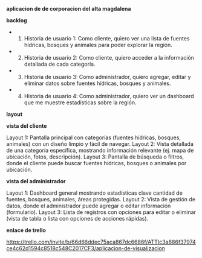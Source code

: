 **aplicacion de de corporacion del alta magdalena**



**backlog**

- 1. Historia de usuario 1: Como cliente, quiero ver una lista de fuentes hídricas, bosques y animales para poder explorar la región.
- 2. Historia de usuario 2: Como cliente, quiero acceder a la información detallada de cada categoría.
- 3. Historia de usuario 3: Como administrador, quiero agregar, editar y eliminar datos sobre fuentes hídricas, bosques y animales.
- 4. Historia de usuario 4: Como administrador, quiero ver un dashboard que me muestre estadísticas sobre la región.



**layout**

**vista del cliente**

Layout 1: Pantalla principal con categorías (fuentes hídricas, bosques, animales) con un diseño limpio y fácil de navegar.
Layout 2: Vista detallada de una categoría específica, mostrando información relevante (ej. mapa de ubicación, fotos, descripción).
Layout 3: Pantalla de búsqueda o filtros, donde el cliente puede buscar fuentes hídricas, bosques o animales por ubicación.


**vista del administrador**

Layout 1: Dashboard general mostrando estadísticas clave cantidad de fuentes, bosques, animales, áreas protegidas.
Layout 2: Vista de gestión de datos, donde el administrador puede agregar o editar información (formulario).
Layout 3: Lista de registros con opciones para editar o eliminar (vista de tabla o lista con opciones de acciones rápidas).





**enlace de trello**

https://trello.com/invite/b/66d66ddec75aca867dc6686f/ATTIc3a886f37974ce4c62d1594c8518c548C2017CF3/aplicacion-de-visualizacion